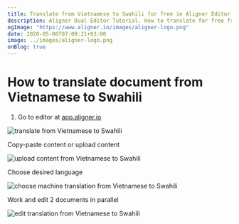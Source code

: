 ```yaml
---
title: Translate from Vietnamese to Swahili for free in Aligner Editor
description: Aligner Dual Editor Tutorial. How to translate for free from Vietnamese to Swahili. Aligner is multilingual document management platform. 
ogImage: "https://www.aligner.io/images/aligner-logo.png"
date: 2020-05-06T07:09:21+03:00
image: ../images/aligner-logo.png
onBlog: true
---
```


# How to translate document from Vietnamese to Swahili

1. Go to editor at [app.aligner.io](https://app.aligner.io "Aligner App web page")

![translate from Vietnamese to Swahili](../aligner-blank-editor.png "translate from Vietnamese to Swahili")

Copy-paste content or upload content

![upload content from Vietnamese to Swahili](../aligner-uploaded-document.png "upload content from Vietnamese to Swahili")

Choose desired language

![choose machine translation from Vietnamese to Swahili](../aligner-language-dropdown.png "choose machine translation from Vietnamese to Swahili")

Work and edit 2 documents in parallel

![edit translation from Vietnamese to Swahili](../aligner-double-sitded-editor.png "edit translation from Vietnamese to Swahili")


